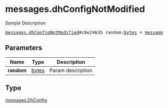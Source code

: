 # messages.dhConfigNotModified

Sample Description

<pre>
<a href="../constructor/messages.dhConfigNotModified.md">messages.dhConfigNotModified</a>#c0e24635 random:<a href="../type/bytes.md">bytes</a> = <a href="../type/messages.DhConfig.md">messages.DhConfig</a>;</pre>
## Parameters

| Name | Type | Description |
|------|:----:|-------------|
| **random** | <a href="../type/bytes.md">bytes</a> | Param description |

## Type

<a href="../type/messages.DhConfig.md">messages.DhConfig</a>
